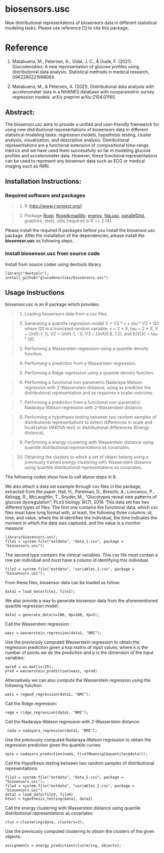 # biosensors.usc

New distributional representations of biosensors data in different statistical modeling tasks. 
Please use reference [1] to cite this package.


# Reference

1. Matabuena, M., Petersen, A., Vidal, J. C., & Gude, F. (2021). Glucodensities: A new representation of glucose profiles using distributional data analysis. Statistical methods in medical research, 0962280221998064.

2. Matabuena, M., & Petersen, A. (2021). Distributional data analysis with accelerometer data in a NHANES database with nonparametric survey regression models. arXiv preprint arXiv:2104.01165.


## Abstract:

The biosensor.usc aims to provide a unified and user-friendly framework for using new distributional representations of biosensors data in different statistical modeling tasks: regression models, hypothesis testing, cluster analysis, visualization, and descriptive analysis.
Distributional representations are a functional extension of compositional time-range metrics and we have used them successfully so far in modeling glucose profiles and accelerometer data. However, these functional representations can be used to represent any biosensor data such as ECG or medical imaging such as fMRI.



## Installation Instructions:

### Required software and packages
    
> 1. R (http://www.r-project.org/)

> 2. Package [Rcpp](https://cran.r-project.org/web/packages/Rcpp), [RcppArmadillo](https://cran.r-project.org/web/packages/RcppArmadillo), [energy](https://cran.r-project.org/web/packages/energy), [fda.usc](https://cran.r-project.org/web/packages/fda.usc), [parallelDist](https://cran.r-project.org/web/packages/parallelDist), graphics, stats, utils (required in R >= 2.14).

Please install the required R packages before you install the biosensor.usc package. After the installation of the dependencies, please install the **biosensor.usc** as following steps.

### Install biosensor.usc from source code

Install from source codes using devtools library

```
library("devtools");
install_github("glucodensities/biosensors.usc")
```

## Usage Instructions

biosensor.usc is an R package which provides:

> 1) Loading biosensors data from a csv files. 

> 2) Generating a quantile regression model V + V2 * v + tau * V2 * Q0 where Q0 is a truncated random variable, v = 2 * X, tau = 2 * X, V ~ Unif(-1, 1), V2 ~ Unif(-1, -1), V3 ~ Unif(0.8, 1.2), and E(V|X) = tau * Q0.

> 3) Performing a Wasserstein regression using a quantile density function.

> 4) Performing a prediction from a Wasserstein regression.

> 5) Performing a Ridge regression using a quantile density function.

> 6) Performing a functional non-parametric Nadaraya-Watson regression with 2-Wasserstein distance, using as predictor the distributional representation and as response a scalar outcome.

> 7) Performing a prediction from a functional non-parametric Nadaraya-Watson regression with 2-Wasserstein distance.

> 8) Performing a hypothesis testing between two random samples of distributional representations to detect differences in scale and localization (ANOVA test) or distributional differences (Energy distance).

> 9) Performing a energy clustering with Wasserstein distance using quantile distributional representations as covariates.

> 10) Obtaining the clusters to which a set of object belong using a previously trained energy clustering with Wasserstein distance using quantile distributional representations as covariates.


The following codes show how to call above steps in R.

We also attach a data set example through csv files in the package, extracted from the paper: Hall, H., Perelman, D., Breschi, A., Limcaoco, P., Kellogg, R., McLaughlin, T., Snyder, M., “Glucotypes reveal new patterns of glucose dysregulation”, PLoS biology 16(7), 2018.
This data set has two different types of files. 
The first one contains the functional data, which csv files must have long format with, at least, the following three columns: id, time, and value, where the id identifies the individual, the time indicates the moment in which the data was captured, and the value is a monitor measure:

```
library(biosensors.usc);
file1 = system.file("extdata", "data_1.csv", package = "biosensors.usc");
```

The second type contains the clinical variables. This csv file must contain a row per individual and must have a column id identifying this individual.

```
file2 = system.file("extdata", "variables_1.csv", package = "biosensors.usc");
```

From these files, biosensor data can be loaded as follow: 

```
data1 = load_data(file1, file2);
```

We also provide a way to generate biosensor data from the aforementioned quantile regression model:

```
data1 = generate_data(n=100, Qp=100, Xp=5);
```

Call the Wasserstein regression :

```
wass = wasserstein_regression(data1, "BMI");
```

Use the previously computed Wasserstein regression to obtain the regression prediction given a kxp matrix of input values, where k is the number of points we do the prediction and p is the dimension of the input variables:

```
xpred = as.matrix(25);
pred = wasserstein_prediction(wass, xpred)
```

Alternatively we can also compute the Wasserstein regression using the following function: 

```
wass = regmod_regression(data1, "BMI");
```

Call the Ridge regression:

```
regm = ridge_regression(data1, "BMI");
```

Call the Nadaraya-Watson regression with 2-Wasserstein distance:

```
 nada = nadayara_regression(data1, "BMI");
```

Use the previously computed Nadaraya-Watson regression to obtain the regression prediction given the quantile curves:

```
npre = nadayara_prediction(nada, t(colMeans(g1$quantiles$data)));
```


Call the Hypothesis testing between two random samples of distributional representations:

```
file3 = system.file("extdata", "data_2.csv", package = "biosensors.usc");
file4 = system.file("extdata", "variables_2.csv", package = "biosensors.usc")
data2 = load_data(file3, file4)
htest = hypothesis_testing(data1, data2)
```

Call the energy clustering with Wasserstein distance using quantile distributional representations as covariates:

```
clus = clustering(data, clusters=3);
```


Use the previously computed clustering to obtain the clusters of the given objects: 

```
assignments = energy_prediction(clustering, objects);
```


